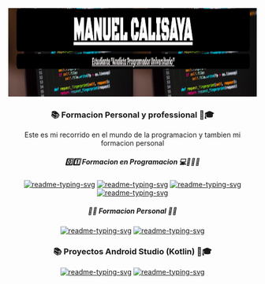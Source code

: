 <img src="Portada.png" alt="Texto Alternativo" width="200%" height="180" />
<h3 align="center" >📚 Formacion Personal y professional 👔🎓</h3>
<p align="center" "FFFF00">Este es mi recorrido en el mundo de la programacion y tambien mi formacion personal </p>
<h5 align="center">0️⃣1️⃣ Formacion en Programacion 💻👨🏽‍💼 </h5>
<p align="center">
  <a href="https://github.com/Calisaya-Manuel/Analista-Programador-Universitario.git"><img width="280" src="https://github-readme-stats.vercel.app/api/pin/?username=Calisaya-Manuel&repo=Analista-Programador-Universitario&theme=react&bg_color=235702&title_color=FFFF00&icon_color=AA00FF&hide_border=true&show_icons=false" alt="readme-typing-svg"></a>
  <a href="https://github.com/Calisaya-Manuel/Capacitacion-C.git"><img width="280" src="https://github-readme-stats.vercel.app/api/pin/?username=Calisaya-Manuel&repo=Capacitacion-C&theme=react&bg_color=235702&title_color=FFFF00&icon_color=AA00FF&hide_border=true&show_icons=false" alt="readme-typing-svg"></a>
  <a href="https://github.com/Calisaya-Manuel/Capacitacion-HTML-CSS.git"><img width="280" src="https://github-readme-stats.vercel.app/api/pin/?username=Calisaya-Manuel&repo=Capacitacion-HTML-CSS&theme=react&bg_color=235702&title_color=FFFF00&icon_color=AA00FF&hide_border=true&show_icons=false" alt="readme-typing-svg"></a>
  <a href="https://github.com/Calisaya-Manuel/Capacitacion_Android.git"><img width="280" src="https://github-readme-stats.vercel.app/api/pin/?username=Calisaya-Manuel&repo=Capacitacion_Android&theme=react&bg_color=235702&title_color=FFFF00&icon_color=AA00FF&hide_border=true&show_icons=false" alt="readme-typing-svg"></a>
</p>
<h5 align="center">📙📙 Formacion Personal 🧢🎒</h5>
<p align="center">
  <a href="https://github.com/Calisaya-Manuel/Cajero-de-Super-e-Hiper-Mercado.git"><img width="280" src="https://github-readme-stats.vercel.app/api/pin/?username=Calisaya-Manuel&repo=Cajero-de-Super-e-Hiper-Mercado&theme=react&bg_color=570202&title_color=AA00FF&icon_color=FFFF00&hide_border=true&show_icons=false" alt="readme-typing-svg"></a>
  <a href="https://github.com/Calisaya-Manuel/Herramientas-Financieras-Para-Emprendedores.git"><img width="280" src="https://github-readme-stats.vercel.app/api/pin/?username=Calisaya-Manuel&repo=Herramientas-Financieras-Para-Emprendedores&theme=react&bg_color=570202&title_color=AA00FF&icon_color=FFFF00&hide_border=true&show_icons=false" alt="readme-typing-svg"></a>
</p>
<h3 align="center" >📚 Proyectos Android Studio (Kotlin) 👔🎓</h3>
<p align="center">
  <a href="https://github.com/Calisaya-Manuel/Juego_Memoria.git"><img width="280" src="https://github-readme-stats.vercel.app/api/pin/?username=Calisaya-Manuel&repo=Juego_Memoria&theme=react&bg_color=025757&title_color=3AFF00&icon_color=00F3FF&hide_border=true&show_icons=false" alt="readme-typing-svg"></a>
  <a href="https://github.com/Calisaya-Manuel/_Mis_Tareas_.git"><img width="280" src="https://github-readme-stats.vercel.app/api/pin/?username=Calisaya-Manuel&repo=_Mis_Tareas_&theme=react&bg_color=025757&title_color=3AFF00&icon_color=00F3FF&hide_border=true&show_icons=false" alt="readme-typing-svg"></a>
</p>


